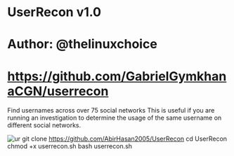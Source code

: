 # UserRecon v1.0
# Author: @thelinuxchoice
# https://github.com/GabrielGymkhanaCGN/userrecon

Find usernames across over 75 social networks
This is useful if you are running an investigation to determine the usage of the same username on different social networks.

![ur](https://user-images.githubusercontent.com/34893261/43992221-49d40f1c-9d52-11e8-8f58-24ae4aa11dd6.png)
git clone https://github.com/AbirHasan2005/UserRecon
cd UserRecon
chmod +x userrecon.sh
bash userrecon.sh
